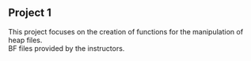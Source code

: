 ## Project 1

This project focuses on the creation of functions for the manipulation of heap files.  
BF files provided by the instructors.
